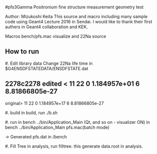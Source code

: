 #pfs3Gamma
Positronium fine structure measurement geometry test


Author: Mizukoshi Keita
This source and macro including many sample code using Geant4 Lecture 2016 in Sendai.
I would like to thank their first authers in Geant4 collaboration and KEK.

Macros
bench/pfs.mac visualize and 22Na source


## How to run

#. Edit library data
 Change 22Na life time in $G4ENSDFSTATEDATA/ENSDFSTATE.dat 

2278c2278
edited	<    11   22               0    1.184957e+01    6    8.81866805e-27
---
original>    11   22               0    1.184957e+17    6    8.81866805e-27

#. build
in build, run ./b.sh

#. run
in bench ../bin/Application_Main (Qt, and so on - visualizer ON)
in bench ../bin/Application_Main pfs.mac(batch mode)

-> Generated pfs.dat in /bench

#. Fill Tree
in analysis, run filltree.
this generate data.root in analysis.
